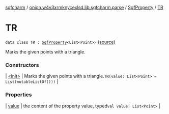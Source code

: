 [sgfcharm](../../../index.md) / [onion.w4v3xrmknycexlsd.lib.sgfcharm.parse](../../index.md) / [SgfProperty](../index.md) / [TR](./index.md)

# TR

`data class TR : `[`SgfProperty`](../index.md)`<List<Point>>` [(source)](https://github.com/w4v3/sgfcharm/tree/master/sgfcharm/src/main/java/onion/w4v3xrmknycexlsd/lib/sgfcharm/parse/SgfTree.kt#L160)

Marks the given points with a triangle.

### Constructors

| [&lt;init&gt;](-init-.md) | Marks the given points with a triangle.`TR(value: List<Point> = List(mutableListOf()))` |

### Properties

| [value](value.md) | the content of the property value, typed`val value: List<Point>` |

